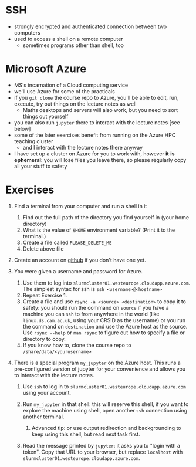 SSH
===

-   strongly encrypted and authenticated connection between two computers
-   used to access a shell on a remote computer
    -   sometimes programs other than shell, too

Microsoft Azure
===============

-   MS's incarnation of a Cloud computing service
-   we'll use Azure for some of the practicals
-   if you `git clone` the course repo to Azure, you'll be able to edit, run, execute, try out things on the lecture notes as well
    -   Maths desktops and servers will also work, but you need to sort things out yourself
-   you can also run `jupyter` there to interact with the lecture notes \[see below\]
-   some of the later exercises benefit from running on the Azure HPC teaching cluster
    -   and I interact with the lecture notes there anyway
-   I have set up a cluster on Azure for you to work with, however **it** **is** **ephemeral**: you will lose files you leave there, so please regularly copy all your stuff to safety

Exercises
=========

1.  Find a terminal from your computer and run a shell in it
    1.  Find out the full path of the directory you find yourself in (your home directory)
    2.  What is the value of `$HOME` environment variable? (Print it to the terminal.)
    3.  Create a file called `PLEASE_DELETE_ME`
    4.  Delete above file

2.  Create an account on [github](https://www.github.com) if you don't have one yet.
3.  You were given a username and password for Azure.
    1.  Use them to log into `slurmcluster01.westeurope.cloudapp.azure.com`. The simplest syntax for ssh is `ssh
               <username>@<hostname>`
    2.  Repeat Exercise 1.
    3.  Create a file and use `rsync -a <source> <destination>` to copy it to safety: you should run the command on `source` if you have a machine you can `ssh` to from anywhere in the world (like `linux.ds.cam.ac.uk`, using your CRSID as the username) or you run the command on `destination` and use the Azure host as the source. Use `rsync --help` or `man rsync` to figure out how to specify a file or directory to copy.
    4.  If you know how to, clone the course repo to `/share/data/<yourusername>`

4.  There is a special program `my_jupyter` on the Azure host. This runs a pre-configured version of jupyter for your convenience and allows you to interact with the lecture notes.
    1.  Use `ssh` to log in to `slurmcluster01.westeurope.cloudapp.azure.com` using your account.
    2.  Run `my_jupyter` in that shell: this will reserve this shell, if you want to explore the machine using shell, open another `ssh` connection using another terminal.
        1.  Advanced tip: or use output redirection and backgrounding to keep using this shell, but read next task first.

    3.  Read the message printed by `jupyter`: it asks you to "login with a token". Copy that URL to your browser, but replace `localhost` with `slurmcluster01.westeurope.cloudapp.azure.com`.

